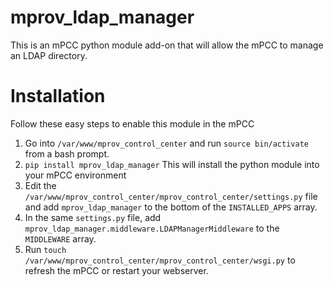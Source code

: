 # mprov_ldap_manager
This is an mPCC python module add-on that will allow the mPCC to manage an LDAP directory.


# Installation
Follow these easy steps to enable this module in the mPCC

1. Go into `/var/www/mprov_control_center` and run `source bin/activate` from a bash prompt.
2. `pip install mprov_ldap_manager` This will install the python module into your mPCC environment
3. Edit the `/var/www/mprov_control_center/mprov_control_center/settings.py` file and add `mprov_ldap_manager` to the bottom of the `INSTALLED_APPS` array.
4. In the same `settings.py` file, add `mprov_ldap_manager.middleware.LDAPManagerMiddleware` to the `MIDDLEWARE` array.
5. Run `touch /var/www/mprov_control_center/mprov_control_center/wsgi.py` to refresh the mPCC or restart your webserver.